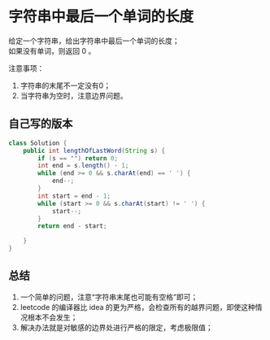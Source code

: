 # 字符串中最后一个单词的长度

给定一个字符串，给出字符串中最后一个单词的长度；<br>
如果没有单词，则返回 0 。

注意事项：
1. 字符串的末尾不一定没有0；
2. 当字符串为空时，注意边界问题。

## 自己写的版本

```java
class Solution {
    public int lengthOfLastWord(String s) {
        if (s == "") return 0;
        int end = s.length() - 1;
        while (end >= 0 && s.charAt(end) == ' ') {
            end--;
        }
        int start = end - 1;
        while (start >= 0 && s.charAt(start) != ' ') {
            start--;
        }
        return end - start;

    }
}
```

## 总结

1. 一个简单的问题，注意“字符串末尾也可能有空格”即可；
2. leetcode 的编译器比 idea 的更为严格，会检查所有的越界问题，即使这种情况根本不会发生；
3. 解决办法就是对敏感的边界处进行严格的限定，考虑极限值；
